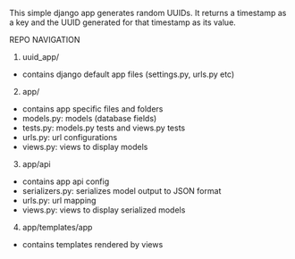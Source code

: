 This simple django app generates random UUIDs.
It returns a timestamp as a key and the UUID generated for that timestamp as its value.

REPO NAVIGATION
1. uuid_app/
- contains django default app files (settings.py, urls.py etc)

2. app/
- contains app specific files and folders
- models.py: models (database fields)
- tests.py: models.py tests and views.py tests
- urls.py: url configurations
- views.py: views to display models

3. app/api
- contains app api config
- serializers.py: serializes model output to JSON format
- urls.py: url mapping
- views.py: views to display serialized models

4. app/templates/app
- contains templates rendered by views

